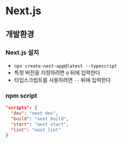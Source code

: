 # Next.js
## 개발환경
### Next.js 설치
- `npx create-next-app@latest --typescript`
- 특정 버전을 지정하려면 `@` 뒤에 입력한다
- 타입스크립트를 사용하려면 `--` 뒤에 입력한다

### npm script
```json
"scripts": {
  "dev": "next dev",
  "build": "next build",
  "start": "next start",
  "lint": "next lint"
}
```